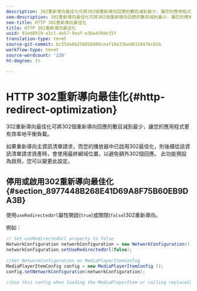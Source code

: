 ```yaml
---
description: 302重新導向最佳化可將302個重新導向回應的數目減到最少，讓您的應用程式更有效率地平衡負載。
seo-description: 302重新導向最佳化可將302個重新導向回應的數目減到最少，讓您的應用程式更有效率地平衡負載。
seo-title: HTTP 302重新導向最佳化
title: HTTP 302重新導向最佳化
uuid: 91ed8919-a3c1-4e57-9eaf-e3ba430de35f
translation-type: tm+mt
source-git-commit: bc35da8b258056809ceaf18e33bed631047bc81b
workflow-type: tm+mt
source-wordcount: '120'
ht-degree: 1%

---
```



# HTTP 302重新導向最佳化{#http-redirect-optimization}

302重新導向最佳化可將302個重新導向回應的數目減到最少，讓您的應用程式更有效率地平衡負載。

如果重新導向主資訊清單請求，而您的播放器中已啟用302最佳化，則後續從該資訊清單請求資產時，會使用最終網域位置，以避免額外302個回應。 此功能預設為啟用，您可以變更此設定。

## 停用或啟用302重新導向最佳化{#section_8977448B268E41D69A8F75B60EB9DA3B}

使用`useRedirectedUrl`屬性開啟(`true`)或關閉(`false`)302重新導向。

<!--<a id="example_888749F70C8A43279D06A29BD68E7E4D"></a>-->

例如：

```java
// Set useRedirectedUrl property to false 
NetworkConfiguration networkConfiguration = new NetworkConfiguration(); 
networkConfiguration.setUseRedirectedUrl(false); 
 
//Set NetworkConfiguration on MediaPlayerItemConfig 
MediaPlayerItemConfig config = new MediaPlayerItemConfig (); 
config.setNetworkConfiguration(networkConfiguration); 
 
//Use this config when loading the MediaPlayerItem or calling replaceCurrentResource
```
